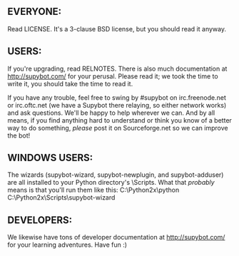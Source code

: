 EVERYONE:
---------

Read LICENSE.  It's a 3-clause BSD license, but you should read it
anyway.

USERS:
------

If you're upgrading, read RELNOTES.  There is also much documentation
at http://supybot.com/ for your perusal.  Please read it; we took the
time to write it, you should take the time to read it.

If you have any trouble, feel free to swing by #supybot on
irc.freenode.net or irc.oftc.net (we have a Supybot there relaying,
so either network works) and ask questions.  We'll be happy to help
wherever we can.  And by all means, if you find anything hard to
understand or think you know of a better way to do something,
*please* post it on Sourceforge.net so we can improve the bot!

WINDOWS USERS:
--------------

The wizards (supybot-wizard, supybot-newplugin, and
supybot-adduser) are all installed to your Python directory's
\Scripts.  What that *probably* means is that you'll run them like
this: C:\Python2x\python C:\Python2x\Scripts\supybot-wizard

DEVELOPERS:
-----------

We likewise have tons of developer documentation at
http://supybot.com/ for your learning adventures.  Have fun :)
